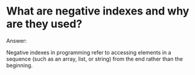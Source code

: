 # What are negative indexes and why are they used?

Answer:

Negative indexes in programming refer to accessing elements in a sequence (such as an array, list, or string) from the end rather than the beginning.